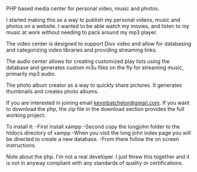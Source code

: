 PHP based media center for personal video, music and photos.

I started making this as a way to publish my personal videos, music and photos on a website. I wanted to be able watch my movies, and listen to my music at work without needing to pack around my mp3 player.

The video center is designed to support Divx video and allow for databasing and categorizing video libraries and providing streaming links.

The audio center allows for creating customized play lists using the database and generates custom m3u files on the fly for streaming music, primarily mp3 audio.

The photo album creator as a way to quickly share pictures. It generates thumbnails and creates photo albums.

If you are interested in joining email kevinbatchelor@gmail.com. If you want to download the php, the zip file in the download section provides the full working project.

To install it:
-First install xampp
-Second copy the longjohn folder to the htdocs directory of xampp
-When you visit the long john index page you will be directed to create a new database.
-From there follow the on screen instructions.

Note about the php. I'm not a real developer. I just threw this together and it is not in anyway compliant with any standards of quality or certifications.